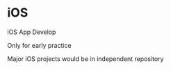 # iOS

iOS App Develop

Only for early practice

Major iOS projects would be in independent repository


